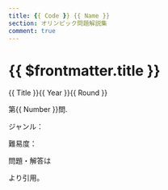 ```yaml
---
title: {{ Code }} {{ Name }}
section: オリンピック問題解説集
comment: true
---
```


# {{ $frontmatter.title }}

{{ Title }}{{ Year }}{{ Round }}

第{{ Number }}問.

ジャンル：

難易度：

問題・解答は
<!-- [TITLE](URL) -->
より引用。
